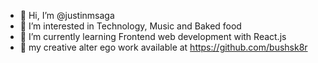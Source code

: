 - 👋 Hi, I’m @justinmsaga
- 👀 I’m interested in Technology, Music and Baked food
- 🌱 I’m currently learning Frontend web development with React.js
- 🎨 my creative alter ego work available at https://github.com/bushsk8r
